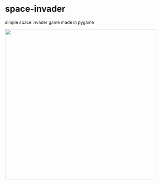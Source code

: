 # space-invader # 
simple space invader game made in pygame

<img src="https://i.imgur.com/ZWLwjrx.gif" width="500">
